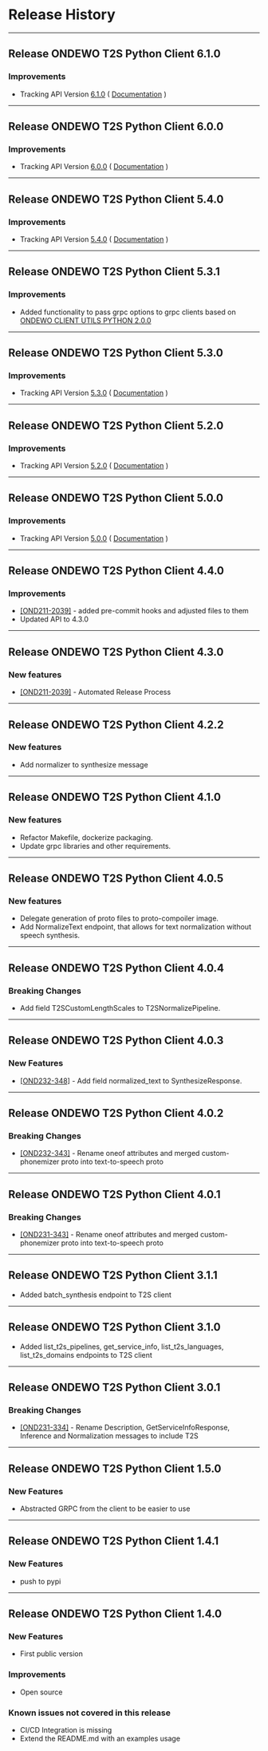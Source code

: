# Release History

*****************
## Release ONDEWO T2S Python Client 6.1.0

### Improvements
 * Tracking API Version [6.1.0](https://github.com/ondewo/ondewo-t2s-api/releases/tag/6.1.0) ( [Documentation](https://ondewo.github.io/ondewo-t2s-api/) )


*****************
## Release ONDEWO T2S Python Client 6.0.0

### Improvements
 * Tracking API Version [6.0.0](https://github.com/ondewo/ondewo-t2s-api/releases/tag/6.0.0) ( [Documentation](https://ondewo.github.io/ondewo-t2s-api/) )


*****************
## Release ONDEWO T2S Python Client 5.4.0

### Improvements
 * Tracking API Version [5.4.0](https://github.com/ondewo/ondewo-t2s-api/releases/tag/5.4.0) ( [Documentation](https://ondewo.github.io/ondewo-t2s-api/) )

*****************
## Release ONDEWO T2S Python Client 5.3.1

### Improvements
 * Added functionality to pass grpc options to grpc clients based on [ONDEWO CLIENT UTILS PYTHON 2.0.0](https://github.com/ondewo/ondewo-client-utils-python/releases/tag/2.0.0)

*****************
## Release ONDEWO T2S Python Client 5.3.0

### Improvements
 * Tracking API Version [5.3.0](https://github.com/ondewo/ondewo-t2s-api/releases/tag/5.3.0) ( [Documentation](https://ondewo.github.io/ondewo-t2s-api/) )


*****************
## Release ONDEWO T2S Python Client 5.2.0

### Improvements
 * Tracking API Version [5.2.0](https://github.com/ondewo/ondewo-t2s-api/releases/tag/5.2.0) ( [Documentation](https://ondewo.github.io/ondewo-t2s-api/) )


*****************
## Release ONDEWO T2S Python Client 5.0.0

### Improvements
 * Tracking API Version [5.0.0](https://github.com/ondewo/ondewo-t2s-api/releases/tag/5.0.0) ( [Documentation](https://ondewo.github.io/ondewo-t2s-api/) )

*****************
## Release ONDEWO T2S Python Client 4.4.0

### Improvements
 * [[OND211-2039]](https://ondewo.atlassian.net/browse/OND211-2039) - added pre-commit hooks and adjusted files to them
 * Updated API to 4.3.0

*****************
## Release ONDEWO T2S Python Client 4.3.0

### New features
 * [[OND211-2039]](https://ondewo.atlassian.net/browse/OND211-2039) - Automated Release Process

*****************
## Release ONDEWO T2S Python Client 4.2.2

### New features
* Add normalizer to synthesize message

*****************
## Release ONDEWO T2S Python Client 4.1.0

### New features
* Refactor Makefile, dockerize packaging.
* Update grpc libraries and other requirements.

*****************
## Release ONDEWO T2S Python Client 4.0.5

### New features
* Delegate generation of proto files to proto-compoiler image.
* Add NormalizeText endpoint, that allows for text normalization without speech synthesis.

*****************
## Release ONDEWO T2S Python Client 4.0.4

### Breaking Changes
* Add field T2SCustomLengthScales to T2SNormalizePipeline.

*****************
## Release ONDEWO T2S Python Client 4.0.3
### New Features
* [[OND232-348]](https://ondewo.atlassian.net/browse/OND232-348) - Add field normalized_text to SynthesizeResponse.

*****************
## Release ONDEWO T2S Python Client 4.0.2
### Breaking Changes
* [[OND232-343]](https://ondewo.atlassian.net/browse/OND232-343) - Rename oneof attributes and merged custom-phonemizer proto into text-to-speech proto

*****************
## Release ONDEWO T2S Python Client 4.0.1

### Breaking Changes
* [[OND231-343]](https://ondewo.atlassian.net/browse/OND231-343) - Rename oneof attributes and merged custom-phonemizer proto into text-to-speech proto

*****************
## Release ONDEWO T2S Python Client 3.1.1
* Added batch_synthesis endpoint to T2S client

*****************
## Release ONDEWO T2S Python Client 3.1.0
* Added list_t2s_pipelines, get_service_info, list_t2s_languages, list_t2s_domains endpoints to T2S client

*****************
## Release ONDEWO T2S Python Client 3.0.1

### Breaking Changes
* [[OND231-334]](https://ondewo.atlassian.net/browse/OND231-334) - Rename Description, GetServiceInfoResponse, Inference and Normalization messages to include T2S

*****************

## Release ONDEWO T2S Python Client 1.5.0

### New Features
 * Abstracted GRPC from the client to be easier to use

*****************
## Release ONDEWO T2S Python Client 1.4.1

### New Features
 * push to pypi

*****************

## Release ONDEWO T2S Python Client 1.4.0

### New Features
 * First public version

### Improvements
 * Open source

### Known issues not covered in this release
 * CI/CD Integration is missing
 * Extend the README.md with an examples usage
